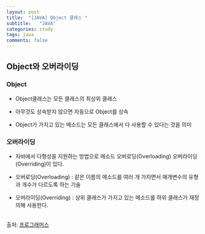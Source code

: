 ```yaml
---
layout: post
title:  "[JAVA] Object 클래스 "
subtitle:   "JAVA"
categories: study
tags: java
comments: false
---
```


## Object와 오버라이딩

### Object

- Object클래스는 모든 클래스의 최상위 클래스

- 아무것도 상속받지 않으면 자동으로 Object를 상속

- Object가 가지고 있는 메소드는 모든 클래스에서 다 사용할 수 있다는 것을 의미

### 오버라이딩

- 자바에서 다형성을 지원하는 방법으로 메소드 오버로딩(Overloading) 오버라이딩(Overriding)이 있다.

- 오버로딩(Overloading) : 같은 이름의 메소드를 여러 개 가지면서 매개변수의 유형과 개수가 다르도록 하는 기술

- 오버라이딩(Overriding) : 상위 클래스가 가지고 있는 메소드를 하위 클래스가 재정의해 사용한다.

<br>
출처: <a href="https://programmers.co.kr/">프로그래머스</a>